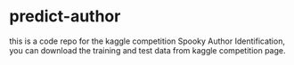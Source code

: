 # predict-author
this is a code repo for the kaggle competition Spooky Author Identification, you can download the training and test data from kaggle competition page.

